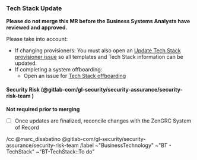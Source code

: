 ### Tech Stack Update

**Please do not merge this MR before the Business Systems Analysts have reviewed and approved.**

Please take into account:

* If changing provisioners: You must also open an [Update Tech Stack provisioner issue](https://gitlab.com/gitlab-com/access-requests/issues/new?issuable_template=Update_Tech_Stack_Provisioner) so all templates and Tech Stack information can be updated.
* If completing a system offboarding:
   * Open an issue for [Tech Stack offboarding](https://gitlab.com/gitlab-com/business-technology/business-technology/-/issues/new?issuable_template=offboarding_tech_stack)

#### Security Risk (@gitlab-com/gl-security/security-assurance/security-risk-team )

**Not required prior to merging**

- [ ] Once updates are finalized, reconcile changes with the ZenGRC System of Record

/cc @marc_disabatino @gitlab-com/gl-security/security-assurance/security-risk-team 
/label ~"BusinessTechnology" ~"BT - TechStack" ~"BT-TechStack::To do" 

